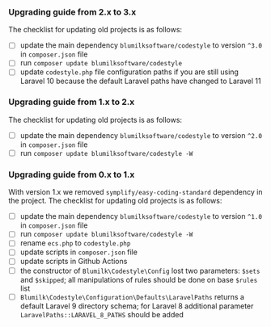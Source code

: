 ### Upgrading guide from 2.x to 3.x
The checklist for updating old projects is as follows:

- [ ] update the main dependency `blumilksoftware/codestyle` to version `^3.0` in `composer.json` file
- [ ] run `composer update blumilksoftware/codestyle`
- [ ] update `codestyle.php` file configuration paths if you are still using Laravel 10 because the default Laravel paths have changed to Laravel 11

### Upgrading guide from 1.x to 2.x
The checklist for updating old projects is as follows:

- [ ] update the main dependency `blumilksoftware/codestyle` to version `^2.0` in `composer.json` file
- [ ] run `composer update blumilksoftware/codestyle -W`

### Upgrading guide from 0.x to 1.x
With version 1.x we removed `symplify/easy-coding-standard` dependency in the project. The checklist for updating old projects is as follows:

- [ ] update the main dependency `blumilksoftware/codestyle` to version `^1.0` in `composer.json` file
- [ ] run `composer update blumilksoftware/codestyle -W`
- [ ] rename `ecs.php` to `codestyle.php`
- [ ] update scripts in `composer.json` file
- [ ] update scripts in Github Actions
- [ ] the constructor of `Blumilk\Codestyle\Config` lost two parameters: `$sets` and `$skipped`; all manipulations of rules should be done on base `$rules` list
- [ ] `Blumilk\Codestyle\Configuration\Defaults\LaravelPaths` returns a default Laravel 9 directory schema; for Laravel 8 additional parameter `LaravelPaths::LARAVEL_8_PATHS` should be added
